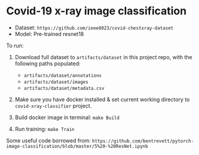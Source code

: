 # Covid-19 x-ray image classification

- Dataset: `https://github.com/ieee8023/covid-chestxray-dataset`
- Model: Pre-trained resnet18

To run:
1. Download full dataset to `artifacts/dataset` in this project repo, with the following paths populated:
    
   - `artifacts/dataset/annotations`
   - `artifacts/dataset/images`
   - `artifacts/dataset/metadata.csv`

2. Make sure you have docker installed & set current working directory to `covid-xray-classifier` project.
3. Build docker image in terminal: `make Build` 
4. Run training: `make Train`

Some useful code borrowed from: `https://github.com/bentrevett/pytorch-image-classification/blob/master/5%20-%20ResNet.ipynb`